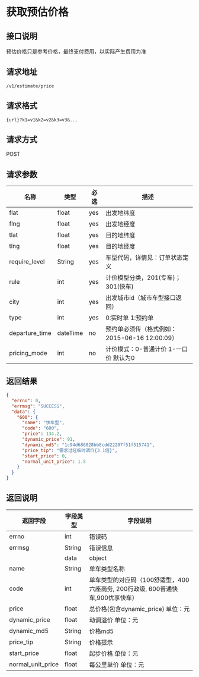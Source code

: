 # 获取预估价格

## 接口说明

预估价格只是参考价格，最终支付费用，以实际产生费用为准

## 请求地址

`/v1/estimate/price`

## 请求格式

`{url}?k1=v1&k2=v2&k3=v3&...`

## 请求方式

POST

## 请求参数

| 名称           | 类型     | 必选 | 描述                                          |
| -------------- | -------- | ---- | --------------------------------------------- |
| flat           | float    | yes  | 出发地纬度                                    |
| flng           | float    | yes  | 出发地经度                                    |
| tlat           | float    | yes  | 目的地纬度                                    |
| tlng           | float    | yes  | 目的地经度                                    |
| require_level  | String   | yes  | 车型代码，详情见：订单状态定义                |
| rule           | int      | yes  | 计价模型分类，201(专车)；301(快车)            |
| city           | int      | yes  | 出发城市id（城市车型接口返回）                |
| type           | int      | yes  | 0:实时单 1:预约单                             |
| departure_time | dateTime | no   | 预约单必须传（格式例如：2015-06-16 12:00:09） |
| pricing_mode   | int      | no   | 计价模式：0-普通计价 1-一口价 默认为0         |

## 返回结果

```json
{
  "errno": 0,
  "errmsg": "SUCCESS",
  "data": {
    "600": {
      "name": "快车型",
      "code": "600",
      "price": 134.2,
      "dynamic_price": 91,
      "dynamic_md5": "1c94d686828bb8cdd22207f51f515741",
      "price_tip": "需求过旺临时调价{3.1倍}",
      "start_price": 0,
      "normal_unit_price": 1.5
    }
  }
}
```
## 返回说明

| 返回字段          | 字段类型 | 字段说明                                                     |
| ----------------- | -------- | ------------------------------------------------------------ |
| errno             | int      | 错误码                                                       |
| errmsg            | String   | 错误信息                                                     |
|                   | data     | object                                                       |
| name              | String   | 单车类型名称                                                 |
| code              | int      | 单车类型的对应码（100舒适型，400六座商务, 200行政级, 600普通快车,900优享快车） |
| price             | float    | 总价格(包含dynamic_price) 单位：元                           |
| dynamic_price     | float    | 动调溢价 单位：元                                            |
| dynamic_md5       | String   | 价格md5                                                      |
| price_tip         | String   | 价格提示                                                     |
| start_price       | float    | 起步价格 单位：元                                            |
| normal_unit_price | float    | 每公里单价 单位：元                                          |